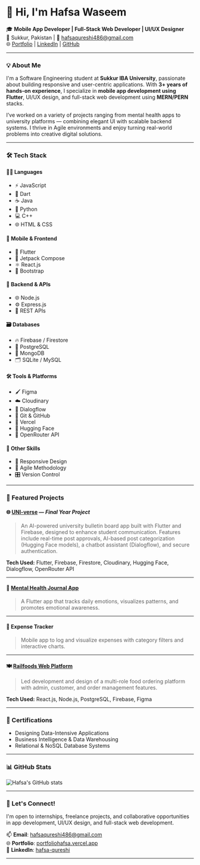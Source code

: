 # 👋 Hi, I'm Hafsa Waseem

🎓 **Mobile App Developer  | Full-Stack Web Developer | UI/UX Designer**  
📍 Sukkur, Pakistan | 📧 hafsaqureshi486@gmail.com  
🌐 [Portfolio](https://portfoliohafsa.vercel.app) | [LinkedIn](https://linkedin.com/in/hafsa-qureshi-51aa93286) | [GitHub](https://github.com/HafsaQureshi1)

---

### 💡 About Me

I'm a Software Engineering student at **Sukkur IBA University**, passionate about building responsive and user-centric applications. With **3+ years of hands-on experience**, I specialize in **mobile app development using Flutter**, UI/UX design, and full-stack web development using **MERN/PERN** stacks.  

I’ve worked on a variety of projects ranging from mental health apps to university platforms — combining elegant UI with scalable backend systems. I thrive in Agile environments and enjoy turning real-world problems into creative digital solutions.

---


### 🛠 Tech Stack

#### 🧑‍💻 Languages
- ⚡ JavaScript
- 💙 Dart
- ☕ Java
- 🐍 Python
- 💻 C++
- 🌐 HTML & CSS

#### 📱 Mobile & Frontend
- 📱 Flutter
- 💠 Jetpack Compose
- ⚛️ React.js
- 🎨 Bootstrap

#### 🔧 Backend & APIs
- 🌐 Node.js
- ⚙️ Express.js
- 🔗 REST APIs

#### 🗃️ Databases
- 🔥 Firebase / Firestore
- 🐘 PostgreSQL
- 🍃 MongoDB
- 🗂️ SQLite / MySQL

#### 🛠 Tools & Platforms
- 🖌️ Figma
- ☁️ Cloudinary
- 🧠 Dialogflow
- 🧪 Git & GitHub
- 🚀 Vercel
- 🧠 Hugging Face
- 🧬 OpenRouter API

#### 💼 Other Skills
- 📐 Responsive Design
- 🔁 Agile Methodology
- 🎛️ Version Control

---

### 📱 Featured Projects

#### 🌐 [UNI-verse](https://github.com/HafsaQureshi1) — *Final Year Project*  
> An AI-powered university bulletin board app built with Flutter and Firebase, designed to enhance student communication. Features include real-time post approvals, AI-based post categorization (Hugging Face models), a chatbot assistant (Dialogflow), and secure authentication.  

**Tech Used:** Flutter, Firebase, Firestore, Cloudinary, Hugging Face, Dialogflow, OpenRouter API  

---

#### 💭 [Mental Health Journal App](https://github.com/HafsaQureshi1)  
> A Flutter app that tracks daily emotions, visualizes patterns, and promotes emotional awareness.  

---

#### 💸 Expense Tracker  
> Mobile app to log and visualize expenses with category filters and interactive charts.

---

#### 🍽️ [Railfoods Web Platform](https://github.com/HafsaQureshi1)  
> Led development and design of a multi-role food ordering platform with admin, customer, and order management features.  

**Tech Used:** React.js, Node.js, PostgreSQL, Firebase, Figma  

---

### 🌟 Certifications
- Designing Data-Intensive Applications  
- Business Intelligence & Data Warehousing  
- Relational & NoSQL Database Systems

---

### 📊 GitHub Stats

![Hafsa's GitHub stats](https://github-readme-stats.vercel.app/api?username=HafsaQureshi1&show_icons=true&theme=radical)

---

### 🤝 Let's Connect!
I'm open to internships, freelance projects, and collaborative opportunities in app development, UI/UX design, and full-stack web development.

📫 **Email**: hafsaqureshi486@gmail.com  
🌐 **Portfolio**: [portfoliohafsa.vercel.app](https://portfoliohafsa.vercel.app)  
🔗 **LinkedIn**: [hafsa-qureshi](https://linkedin.com/in/hafsa-qureshi-51aa93286)

---
